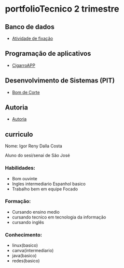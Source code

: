 # portfolioTecnico 2 trimestre

## Banco de dados
- [Atividade de fixação](BancoDeDados/AtvFixaçao)

## Programação de aplicativos
- [CigarroAPP](ProgramaçãoDeAplicativos/Unsmoke-master.zip)

## Desenvolvimento de Sistemas (PIT)
- [Bom de Corte](DesenvolvimentoDeSistemas/BomDeCorte)

## Autoria
- [Autoria](Autoria)

## curriculo

Nome: Igor Reny Dalla Costa

Aluno do sesi/senai de São José

### Habilidades:

- Bom ouvinte 
- Ingles intermediario Espanhol basico 
- Trabalho bem em equipe Focado

### Formação:

- Cursando ensino medio 
- cursando tecnico em tecnologia da informação 
- cursando inglês

### Conhecimento:

- linux(basico) 
- canva(intermediario) 
- java(basico) 
- redes(basico)
